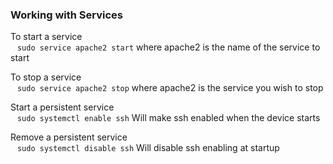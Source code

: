 ### Working with Services  

To start a service  
&ensp;	`sudo service apache2 start`  where apache2 is the name of the service to start  

To stop a service  
&ensp;	`sudo service apache2 stop`  where apache2 is the service you wish to stop  

Start a persistent service  
&ensp;	`sudo systemctl enable ssh`   Will make ssh enabled when the device starts  

Remove a persistent service  
&ensp;	`sudo systemctl disable ssh`   Will disable ssh enabling at startup  
